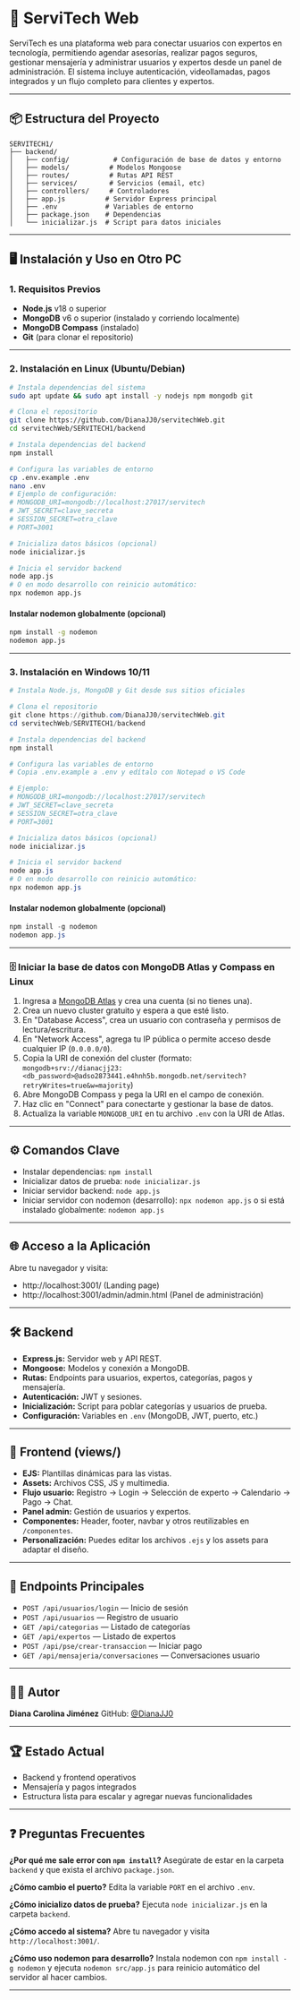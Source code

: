 # 🚀 ServiTech Web

ServiTech es una plataforma web para conectar usuarios con expertos en tecnología, permitiendo agendar asesorías, realizar pagos seguros, gestionar mensajería y administrar usuarios y expertos desde un panel de administración. El sistema incluye autenticación, videollamadas, pagos integrados y un flujo completo para clientes y expertos.

---

## 📦 Estructura del Proyecto

```
SERVITECH1/
├── backend/
│   ├── config/           # Configuración de base de datos y entorno
│   ├── models/          # Modelos Mongoose
│   ├── routes/          # Rutas API REST
│   ├── services/        # Servicios (email, etc)
│   ├── controllers/     # Controladores
│   ├── app.js          # Servidor Express principal
│   ├── .env            # Variables de entorno
│   ├── package.json    # Dependencias
│   └── inicializar.js  # Script para datos iniciales
```

---

## 🖥️ Instalación y Uso en Otro PC

### 1. Requisitos Previos

- **Node.js** v18 o superior
- **MongoDB** v6 o superior (instalado y corriendo localmente)
- **MongoDB Compass** (instalado)
- **Git** (para clonar el repositorio)

---

### 2. Instalación en Linux (Ubuntu/Debian)

```bash
# Instala dependencias del sistema
sudo apt update && sudo apt install -y nodejs npm mongodb git

# Clona el repositorio
git clone https://github.com/DianaJJ0/servitechWeb.git
cd servitechWeb/SERVITECH1/backend

# Instala dependencias del backend
npm install

# Configura las variables de entorno
cp .env.example .env
nano .env
# Ejemplo de configuración:
# MONGODB_URI=mongodb://localhost:27017/servitech
# JWT_SECRET=clave_secreta
# SESSION_SECRET=otra_clave
# PORT=3001

# Inicializa datos básicos (opcional)
node inicializar.js

# Inicia el servidor backend
node app.js
# O en modo desarrollo con reinicio automático:
npx nodemon app.js
```

#### Instalar nodemon globalmente (opcional)

```bash
npm install -g nodemon
nodemon app.js
```

---

### 3. Instalación en Windows 10/11

```powershell
# Instala Node.js, MongoDB y Git desde sus sitios oficiales

# Clona el repositorio
git clone https://github.com/DianaJJ0/servitechWeb.git
cd servitechWeb/SERVITECH1/backend

# Instala dependencias del backend
npm install

# Configura las variables de entorno
# Copia .env.example a .env y edítalo con Notepad o VS Code

# Ejemplo:
# MONGODB_URI=mongodb://localhost:27017/servitech
# JWT_SECRET=clave_secreta
# SESSION_SECRET=otra_clave
# PORT=3001

# Inicializa datos básicos (opcional)
node inicializar.js

# Inicia el servidor backend
node app.js
# O en modo desarrollo con reinicio automático:
npx nodemon app.js
```

#### Instalar nodemon globalmente (opcional)

```powershell
npm install -g nodemon
nodemon app.js
```

---

### 🗄️ Iniciar la base de datos con MongoDB Atlas y Compass en Linux

1. Ingresa a [MongoDB Atlas](https://www.mongodb.com/cloud/atlas) y crea una cuenta (si no tienes una).
2. Crea un nuevo cluster gratuito y espera a que esté listo.
3. En "Database Access", crea un usuario con contraseña y permisos de lectura/escritura.
4. En "Network Access", agrega tu IP pública o permite acceso desde cualquier IP (`0.0.0.0/0`).
5. Copia la URI de conexión del cluster (formato:
   `mongodb+srv://dianacjj23:<db_password>@adso2873441.e4hnh5b.mongodb.net/servitech?retryWrites=true&w=majority`)
6. Abre MongoDB Compass y pega la URI en el campo de conexión.
7. Haz clic en "Connect" para conectarte y gestionar la base de datos.
8. Actualiza la variable `MONGODB_URI` en tu archivo `.env` con la URI de Atlas.

---

## ⚙️ Comandos Clave

- Instalar dependencias:
  `npm install`
- Inicializar datos de prueba:
  `node inicializar.js`
- Iniciar servidor backend:
  `node app.js`
- Iniciar servidor con nodemon (desarrollo):
  `npx nodemon app.js`
  o si está instalado globalmente:
  `nodemon app.js`

---

## 🌐 Acceso a la Aplicación

Abre tu navegador y visita:

- http://localhost:3001/ (Landing page)
- http://localhost:3001/admin/admin.html (Panel de administración)

---

## 🛠️ Backend

- **Express.js:** Servidor web y API REST.
- **Mongoose:** Modelos y conexión a MongoDB.
- **Rutas:** Endpoints para usuarios, expertos, categorías, pagos y mensajería.
- **Autenticación:** JWT y sesiones.
- **Inicialización:** Script para poblar categorías y usuarios de prueba.
- **Configuración:** Variables en `.env` (MongoDB, JWT, puerto, etc.)

---

## 🎨 Frontend (views/)

- **EJS:** Plantillas dinámicas para las vistas.
- **Assets:** Archivos CSS, JS y multimedia.
- **Flujo usuario:** Registro → Login → Selección de experto → Calendario → Pago → Chat.
- **Panel admin:** Gestión de usuarios y expertos.
- **Componentes:** Header, footer, navbar y otros reutilizables en `/componentes`.
- **Personalización:** Puedes editar los archivos `.ejs` y los assets para adaptar el diseño.

---

## 🔗 Endpoints Principales

- `POST /api/usuarios/login` — Inicio de sesión
- `POST /api/usuarios` — Registro de usuario
- `GET /api/categorias` — Listado de categorías
- `GET /api/expertos` — Listado de expertos
- `POST /api/pse/crear-transaccion` — Iniciar pago
- `GET /api/mensajeria/conversaciones` — Conversaciones usuario

---

## 🧑‍💻 Autor

**Diana Carolina Jiménez**
GitHub: [@DianaJJ0](https://github.com/DianaJJ0)

---

## 🏆 Estado Actual

- Backend y frontend operativos
- Mensajería y pagos integrados
- Estructura lista para escalar y agregar nuevas funcionalidades

---

## ❓ Preguntas Frecuentes

**¿Por qué me sale error con `npm install`?**
Asegúrate de estar en la carpeta `backend` y que exista el archivo `package.json`.

**¿Cómo cambio el puerto?**
Edita la variable `PORT` en el archivo `.env`.

**¿Cómo inicializo datos de prueba?**
Ejecuta `node inicializar.js` en la carpeta `backend`.

**¿Cómo accedo al sistema?**
Abre tu navegador y visita `http://localhost:3001/`.

**¿Cómo uso nodemon para desarrollo?**
Instala nodemon con `npm install -g nodemon` y ejecuta `nodemon src/app.js` para reinicio automático del servidor al hacer cambios.

---
